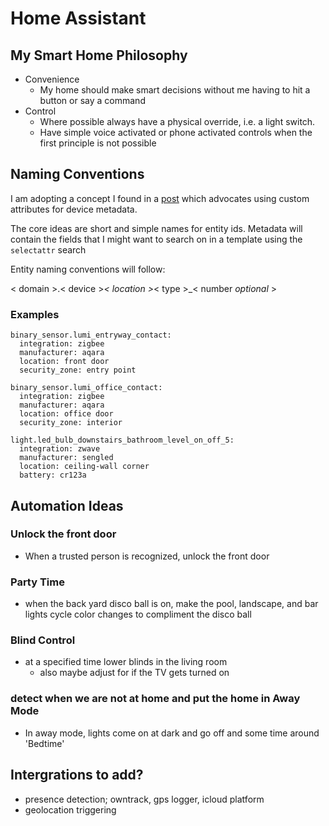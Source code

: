 # Home Assistant

## My Smart Home Philosophy

* Convenience 
  * My home should make smart decisions without me having to hit a button or say a command
* Control
  * Where possible always have a physical override, i.e. a light switch.
  * Have simple voice activated or phone activated controls when the first principle is not possible

## Naming Conventions

I am adopting a concept I found in a [post](https://community.home-assistant.io/t/recommended-ways-to-manage-devices-and-entities-names/243815/13) which advocates using custom attributes for device metadata.

The core ideas are short and simple names for entity ids.  Metadata will contain the fields that I might want to search on in a template using the `selectattr` search

Entity naming conventions will follow:

< domain >.< device >_< location >_< type >_< number *optional* >

### Examples
```
binary_sensor.lumi_entryway_contact:
  integration: zigbee
  manufacturer: aqara
  location: front door
  security_zone: entry point
```
```
binary_sensor.lumi_office_contact:
  integration: zigbee
  manufacturer: aqara
  location: office door
  security_zone: interior
```
```
light.led_bulb_downstairs_bathroom_level_on_off_5:
  integration: zwave
  manufacturer: sengled
  location: ceiling-wall corner
  battery: cr123a
```

## Automation Ideas

### Unlock the front door
* When a trusted person is recognized, unlock the front door

### Party Time
* when the back yard disco ball is on, make the pool, landscape, and bar lights cycle color changes to compliment the disco ball

### Blind Control
* at a specified time lower blinds in the living room
    * also maybe adjust for if the TV gets turned on

### detect when we are not at home and put the home in Away Mode
* In away mode, lights come on at dark and go off and some time around 'Bedtime'

## Intergrations to add?
* presence detection; owntrack, gps logger, icloud platform 
* geolocation triggering
